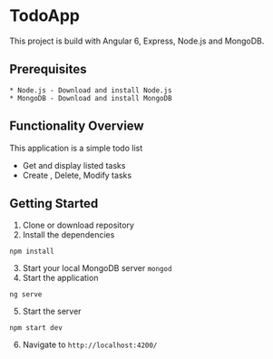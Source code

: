# TodoApp
This project is build with Angular 6, Express, Node.js and MongoDB.

## Prerequisites
	* Node.js - Download and install Node.js
	* MongoDB - Download and install MongoDB

## Functionality Overview

This application is a simple todo list
  * Get and display listed tasks
  * Create , Delete, Modify tasks

## Getting Started

1. Clone or download repository
2. Install the dependencies
```
npm install
```
3. Start your local MongoDB server `mongod`
4. Start the application
```
ng serve
```
5. Start the server
```
npm start dev
```
6. Navigate to `http://localhost:4200/`